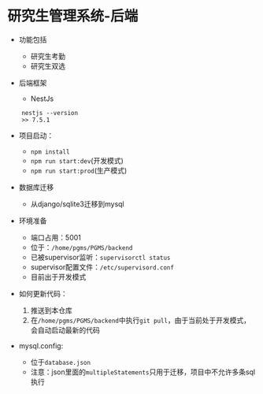 # 研究生管理系统-后端

+ 功能包括
  + 研究生考勤
  + 研究生双选

+ 后端框架
  + NestJs
```
    nestjs --version
    >> 7.5.1
```

+ 项目启动：
  + ``npm install``
  + ``npm run start:dev``(开发模式)
  + ``npm run start:prod``(生产模式)

+ 数据库迁移
  + 从django/sqlite3迁移到mysql

+ 环境准备
  + 端口占用：5001
  + 位于：``/home/pgms/PGMS/backend``
  + 已被supervisor监听：``supervisorctl status``
  + supervisor配置文件：``/etc/supervisord.conf``
  + 目前出于开发模式

+ 如何更新代码：
  1. 推送到本仓库
  2. 在``/home/pgms/PGMS/backend``中执行``git pull``，由于当前处于开发模式，会自动启动最新的代码

+ mysql.config:
  + 位于``database.json``
  + 注意：json里面的``multipleStatements``只用于迁移，项目中不允许多条sql执行
